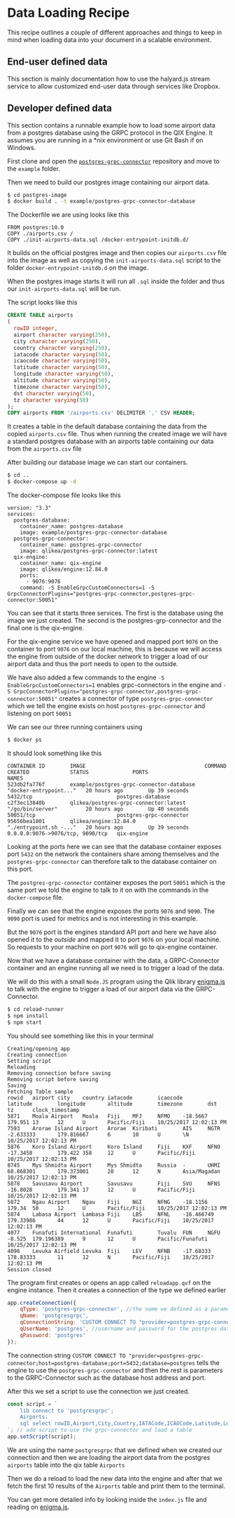# Data Loading Recipe

This recipe outlines a couple of different approaches and things to keep in mind when loading data into your document
in a scalable environment.

## End-user defined data

This section is mainly documentation how to use the halyard.js stream service to allow customized end-user
data through services like Dropbox.

## Developer defined data

This section contains a runnable example how to load some airport data from a postgres database using the GRPC protocol in the QIX Engine. 
It assumes you are running in a \*nix environment or use Git Bash if on Windows.

First clone and open the [`postgres-grpc-connector`](https://github.com/qlik-ea/postgres-grpc-connector) repository and move to the `example` folder.

Then we need to build our postgres image containing our airport data.
```bash
$ cd postgres-image
$ docker build . -t example/postgres-grpc-connector-database
```
The Dockerfile we are using looks like this
```
FROM postgres:10.0
COPY ./airports.csv /
COPY ./init-airports-data.sql /docker-entrypoint-initdb.d/
```
It builds on the official postgres image and then copies our `airports.csv` file into the image as well as copying the `init-airports-data.sql` script to the folder `docker-entrypoint-initdb.d` on the image. 

When the postgres image starts it will run all `.sql` inside the folder and thus our `init-airports-data.sql` will be run.

The script looks like this
```sql
CREATE TABLE airports
(
  rowID integer,
  airport character varying(250),
  city character varying(250),
  country character varying(250),
  iatacode character varying(50),
  icaocode character varying(50),
  latitude character varying(50),
  longitude character varying(50),
  altitude character varying(50),
  timezone character varying(50),
  dst character varying(50),
  tz character varying(50)
);
COPY airports FROM '/airports.csv' DELIMITER ',' CSV HEADER;
```

It creates a table in the default database containing the data from the copied `airports.csv` file. Thus when running the created image we will have a standard postgres database with an airports table containing our data from the `airports.csv` file

After building our database image we can start our containers.
```bash
$ cd ..
$ docker-compose up -d
```
The docker-compose file looks like this
```
version: "3.3"
services:
  postgres-database:
    container_name: postgres-database
    image: example/postgres-grpc-connector-database
  postgres-grpc-connector:
    container_name: postgres-grpc-connector
    image: qlikea/postgres-grpc-connector:latest
  qix-engine:
    container_name: qix-engine
    image: qlikea/engine:12.84.0
    ports:
      - 9076:9076
    command: -S EnableGrpcCustomConnectors=1 -S GrpcConnectorPlugins="postgres-grpc-connector,postgres-grpc-connector:50051"
```
You can see that it starts three services. The first is the database using the image we just created. The second is the postgres-grp-connector and the final one is the qix-engine. 

For the qix-engine service we have opened and mapped port `9076` on the container to port `9076` on our local machine, this is because we will access the engine from outside of the docker network to trigger a load of our airport data and thus the port needs to open to the outside.

We have also added a few commands to the engine `-S EnableGrpcCustomConnectors=1` enables grpc-connectors in the engine and `-S GrpcConnectorPlugins="postgres-grpc-connector,postgres-grpc-connector:50051"` creates a connector of type `postgres-grpc-connector` which we tell the engine exists on host `postgres-grpc-connector` and listening on port `50051`

We can see our three running containers using 
```bash
$ docker ps
```
It should look something like this
```
CONTAINER ID        IMAGE                                      COMMAND                  CREATED             STATUS              PORTS                              NAMES
523db2fa776f        example/postgres-grpc-connector-database   "docker-entrypoint..."   20 hours ago        Up 39 seconds       5432/tcp                           postgres-database
c2f3ec13840b        qlikea/postgres-grpc-connector:latest      "/go/bin/server"         20 hours ago        Up 40 seconds       50051/tcp                          postgres-grpc-connector
95656bea1801        qlikea/engine:12.84.0                      "./entrypoint.sh -..."   20 hours ago        Up 39 seconds       0.0.0.0:9076->9076/tcp, 9090/tcp   qix-engine
```

Looking at the ports here we can see that the database container exposes port `5432` on the network the containers share among themselves and the `postgres-grpc-connector` can therefore talk to the database container on this port. 

The `postgres-grpc-connector` container exposes the port `50051` which is the same port we told the engine to talk to it on with the commands in the `docker-compose` file.

Finally we can see that the engine exposes the ports `9076` and `9090`. The `9090` port is used for metrics and is not interesting in this example. 

But the `9076` port is the engines standard API port and here we have also opened it to the _outside_ and mapped it to port `9076` on your local machine. So requests to your machine on port `9076` will go to qix-engine container.

Now that we have a database container with the data, a GRPC-Connector container and an engine running all we need is to trigger a load of the data.

We will do this with a small `Node.JS` program using the Qlik library [enigma.js](https://github.com/qlik-oss/enigma.js) to talk with the engine to trigger a load of our airport data via the GRPC-Connector.

```bash
$ cd reload-runner
$ npm install
$ npm start
```
You should see something like this in your terminal
```
Creating/opening app
Creating connection
Setting script
Reloading
Removing connection before saving
Removing script before saving
Saving
Fetching Table sample
rowid   airport city    country iatacode        icaocode        latitude        longitude       altitude        timezone        dst     tz      clock_timestamp
5871    Moala Airport   Moala   Fiji    MFJ     NFMO    -18.5667        179.951 13      12      U       Pacific/Fiji    10/25/2017 12:02:13 PM
7593    Arorae Island Airport   Arorae  Kiribati        AIS     NGTR    -2.633333       179.816667      6       10      U       \N      10/25/2017 12:02:13 PM
5876    Koro Island Airport     Koro Island     Fiji    KXF     NFNO    -17.3458        179.422 358     12      U       Pacific/Fiji    10/25/2017 12:02:13 PM
8745    Mys Shmidta Airport     Mys Shmidta     Russia  -       UHMI    68.868301       179.373001      20      12      N       Asia/Magadan    10/25/2017 12:02:13 PM
5878    Savusavu Airport        Savusavu        Fiji    SVU     NFNS    -16.8028        179.341 17      12      U       Pacific/Fiji    10/25/2017 12:02:13 PM
5872    Ngau Airport    Ngau    Fiji    NGI     NFNG    -18.1156        179.34  50      12      U       Pacific/Fiji    10/25/2017 12:02:13 PM
5874    Labasa Airport  Lambasa Fiji    LBS     NFNL    -16.466749      179.33986       44      12      U       Pacific/Fiji    10/25/2017 12:02:13 PM
4077    Funafuti International  Funafuti        Tuvalu  FUN     NGFU    -8.525  179.196389      9       12      U       Pacific/Funafuti        10/25/2017 12:02:13 PM
4096    Levuka Airfield Levuka  Fiji    LEV     NFNB    -17.68333       178.83333       11      12      N       Pacific/Fiji    10/25/2017 12:02:13 PM
Session closed
```
The program first creates or opens an app called `reloadapp.qvf` on the engine instance. Then it creates a connection of the type we defined earlier
```js
app.createConnection({
	qType: 'postgres-grpc-connector', //the name we defined as a parameter to engine in our docker-compose.yml
	qName: 'postgresgrpc',
	qConnectionString: 'CUSTOM CONNECT TO "provider=postgres-grpc-connector;host=postgres-database;port=5432;database=postgres"', //the connection string inclues both the provider to use and parameters to it.
	qUserName: 'postgres', //username and password for the postgres database, provided to the grpc-connector
	qPassword: 'postgres'
});
```
The connection string `CUSTOM CONNECT TO "provider=postgres-grpc-connector;host=postgres-database;port=5432;database=postgres` tells the engine to use the `postgres-grpc-connector` and then the rest is parameters to the GRPC-Connector such as the database host address and port.

After this we set a script to use the connection we just created.

```js
const script = `
	lib connect to 'postgresgrpc';		
	Airports:						
	sql select rowID,Airport,City,Country,IATACode,ICAOCode,Latitude,Longitude,Altitude,TimeZone,DST,TZ, clock_timestamp() from airports;
`; // add script to use the grpc-connector and load a table
app.setScript(script);
```
We are using the name `postgresgrpc` that we defined when we created our connection and then we are loading the airport data from the postgres `airports` table into the qix table `Airports`

Then we do a reload to load the new data into the engine and after that we fetch the first 10 results of the `Airports` table and print them to the terminal.

You can get more detailed info by looking inside the `index.js` file and reading on [enigma.js](https://github.com/qlik-oss/enigma.js).